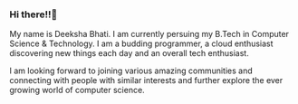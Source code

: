 ### Hi there!!👋
My name is Deeksha Bhati. I am currently persuing my B.Tech in Computer Science & Technology.
I am a budding programmer, a cloud enthusiast discovering new things each day and an overall tech enthusiast.

I am looking forward to joining various amazing communities and connecting with people with similar interests and further explore the ever growing  world of computer science.
<!--
**Deeksha2003/Deeksha2003** is a ✨ _special_ ✨ repository because its `README.md` (this file) appears on your GitHub profile.

Here are some ideas to get you started:

- 🔭 I’m currently exploring Azure services. 
- 🌱 I’m currently learning various cloud platforms like AWS, Azure, GCP.
- 👯 I’m looking to collaborate on ...
- 🤔 I’m looking for help with ...
- 💬 Ask me about ...
- 📫 How to reach me: ...
- 😄 Pronouns: She/Her
- ⚡ Fun fact: Am an aastronomy lover and a stargazer at heart ⭐
-->
